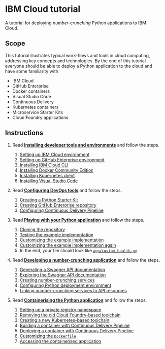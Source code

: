 # IBM Cloud tutorial

A tutorial for deploying *number-crunching* Python applications to IBM Cloud.

## Scope

This tutorial illustrates typical work-flows and tools in cloud computing, addressing key concepts
and technologies.
By the end of this tutorial everyone should be able to deploy a Python application to the cloud
and have some familiarity with

* IBM Cloud
* GitHub Enterprise
* Docker containers
* Visual Studio Code
* Continuous Delivery
* Kubernetes containers
* Microservice Starter Kits
* Cloud Foundry applications

## Instructions

1. Read [**Installing developer tools and environments**](0-INSTALL.md) and follow the steps.
    1. [Setting up IBM Cloud environment](0-INSTALL.md#setting-up-ibm-cloud-environment)
    1. [Setting up GitHub Enterprise environment](0-INSTALL.md#setting-up-github-enterprise-environment)
    1. [Installing IBM Cloud CLI](0-INSTALL.md#installing-ibm-cloud-cli)
    1. [Installing Docker Community Edition](0-INSTALL.md#installing-docker-community-edition)
    1. [Installing Kubernetes client](0-INSTALL.md#installing-kubernetes-client)
    1. [Installing Visual Studio Code](0-INSTALL.md#installing-visual-studio-code)

1. Read [**Configuring DevOps tools**](1-CONFIGURE.md) and follow the steps.
    1. [Creating a Python Starter Kit](1-CONFIGURE.md#creating-a-python-starter-kit)
    1. [Creating GitHub Enterprise repository](1-CONFIGURE.md#creating-github-enterprise-repository)
    1. [Configuring Continuous Delivery Pipeline](1-CONFIGURE.md#configuring-continuous-delivery-pipeline)

1. Read [**Playing with your Python application**](2-PLAY.md) and follow the steps.
    1. [Cloning the repository](2-PLAY.md#cloning-the-repository)
    1. [Testing the example implementation](2-PLAY.md#testing-the-example-implementation)
    1. [Customizing the example implementation](2-PLAY.md#customizing-the-example-implementation)
    1. [Customizing the example implementation again](2-PLAY.md#customizing-the-example-implementation-again)
    1. In the end, your file should look like [`app/custom-health.py`](app/custom-health.py)

1. Read [**Developing a number-crunching application**](3-DEVELOP.md) and follow the steps.
    1. [Generating a Swagger API documentation](3-DEVELOP.md#generating-a-swagger-api-documentation)
    1. [Exploring the Swagger API documentation](3-DEVELOP.md#exploring-the-swagger-api-documentation)
    1. [Creating number-crunching services](3-DEVELOP.md#creating-number-crunching-services)
    1. [Configuring Python deployment environment](3-DEVELOP.md#configuring-python-deployment-environment)
    1. [Linking number-crunching services to API resources](3-DEVELOP.md#linking-number-crunching-services-to-api-resources)

1. Read [**Containerising the Python application**](4-CONTAINERISE.md) and follow the steps.
    1. [Setting up a private registry namespace](4-CONTAINERISE.md#setting-up-a-private-registry-namespace)
    1. [Removing the old Cloud Foundry-based toolchain](4-CONTAINERISE.md#removing-the-old-cloud-foundry-based-toolchain)
    1. [Creating a new Kubernetes-based toolchain](4-CONTAINERISE.md#creating-a-new-kubernetes-based-toolchain)
    1. [Building a container with Continuous Delivery Pipeline](4-CONTAINERISE.md#building-a-container-with-continuous-delivery-pipeline)
    1. [Deploying a container with Continuous Delivery Pipeline](4-CONTAINERISE.md#deploying-a-container-with-continuous-delivery-pipeline)
    1. [Customizing the `Dockerfile`](4-CONTAINERISE.md#customizing-the-dockerfile)
    1. [Accessing the containerised application](4-CONTAINERISE.md#accessing-the-containerised-application)
